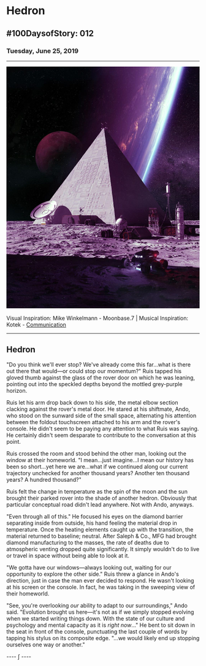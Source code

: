 # Hedron

## #100DaysofStory: 012

### Tuesday, June 25, 2019

---

![Hedron Visual Inspiration by Mike Winkelmann](hedron.jpg)

Visual Inspiration: Mike Winkelmann - Moonbase.7 | Musical Inspiration: Kotek - [Communication](https://youtu.be/wzN2gwuFQOw)

---

## Hedron

"Do you think we'll ever stop? We've already come this far...what is there out there that would—or could stop our momentum?" Ruis tapped his gloved thumb against the glass of the rover door on which he was leaning, pointing out into the speckled depths beyond the mottled grey-purple horizon.

Ruis let his arm drop back down to his side, the metal elbow section clacking against the rover's metal door. He stared at his shiftmate, Ando, who stood on the sunward side of the small space, alternating his attention between the foldout touchscreen attached to his arm and the rover's console. He didn't seem to be paying any attention to what Ruis was saying. He certainly didn't seem desparate to contribute to the conversation at this point.

Ruis crossed the room and stood behind the other man, looking out the window at their homeworld. "I mean...just imagine...I mean our history has been so short...yet here we are...what if we continued along our current trajectory unchecked for another thousand years? Another ten thousand years? A hundred thousand?"

Ruis felt the change in temperature as the spin of the moon and the sun brought their parked rover into the shade of another hedron. Obviously that particular conceptual road didn't lead anywhere. Not with Ando, anyways.

"Even through all of this." He focused his eyes on the diamond barrier separating inside from outside, his hand feeling the material drop in temperature. Once the heating elements caught up with the transition, the material returned to baseline; neutral. After Saleph & Co., MFG had brought diamond manufacturing to the masses, the rate of deaths due to atmospheric venting dropped quite significantly. It simply wouldn't do to live or travel in space without being able to look at it.

"We gotta have our windows—always looking out, waiting for our opportunity to explore the other side." Ruis threw a glance in Ando's direction, just in case the man ever decided to respond. He wasn't looking at his screen or the console. In fact, he was taking in the sweeping view of their homeworld.

"See, you're overlooking _our_ ability to adapt to our surroundings," Ando said. "Evolution brought us here—it's not as if we simply stopped evolving when we started writing things down. With the state of our culture and psychology and mental capacity as it is _right now_..." He bent to sit down in the seat in front of the console, punctuating the last couple of words by tapping his stylus on its composite edge. "...we would likely end up stopping ourselves one way or another."

---- ∫ ----
